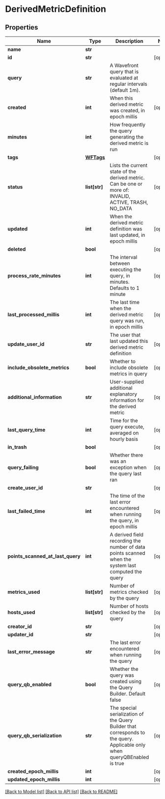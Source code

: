 # DerivedMetricDefinition

## Properties
Name | Type | Description | Notes
------------ | ------------- | ------------- | -------------
**name** | **str** |  | 
**id** | **str** |  | [optional] 
**query** | **str** | A Wavefront query that is evaluated at regular intervals (default 1m). | 
**created** | **int** | When this derived metric was created, in epoch millis | [optional] 
**minutes** | **int** | How frequently the query generating the derived metric is run | 
**tags** | [**WFTags**](WFTags.md) |  | [optional] 
**status** | **list[str]** | Lists the current state of the derived metric. Can be one or more of: INVALID, ACTIVE, TRASH, NO_DATA | [optional] 
**updated** | **int** | When the derived metric definition was last updated, in epoch millis | [optional] 
**deleted** | **bool** |  | [optional] 
**process_rate_minutes** | **int** | The interval between executing the query, in minutes.  Defaults to 1 minute | [optional] 
**last_processed_millis** | **int** | The last time when the derived metric query was run, in epoch millis | [optional] 
**update_user_id** | **str** | The user that last updated this derived metric definition | [optional] 
**include_obsolete_metrics** | **bool** | Whether to include obsolete metrics in query | [optional] 
**additional_information** | **str** | User-supplied additional explanatory information for the derived metric | [optional] 
**last_query_time** | **int** | Time for the query execute, averaged on hourly basis | [optional] 
**in_trash** | **bool** |  | [optional] 
**query_failing** | **bool** | Whether there was an exception when the query last ran | [optional] 
**create_user_id** | **str** |  | [optional] 
**last_failed_time** | **int** | The time of the last error encountered when running the query, in epoch millis | [optional] 
**points_scanned_at_last_query** | **int** | A derived field recording the number of data points scanned when the system last computed the query | [optional] 
**metrics_used** | **list[str]** | Number of metrics checked by the query | [optional] 
**hosts_used** | **list[str]** | Number of hosts checked by the query | [optional] 
**creator_id** | **str** |  | [optional] 
**updater_id** | **str** |  | [optional] 
**last_error_message** | **str** | The last error encountered when running the query | [optional] 
**query_qb_enabled** | **bool** | Whether the query was created using the Query Builder. Default false | [optional] 
**query_qb_serialization** | **str** | The special serialization of the Query Builder that corresponds to the query.  Applicable only when queryQBEnabled is true | [optional] 
**created_epoch_millis** | **int** |  | [optional] 
**updated_epoch_millis** | **int** |  | [optional] 

[[Back to Model list]](../README.md#documentation-for-models) [[Back to API list]](../README.md#documentation-for-api-endpoints) [[Back to README]](../README.md)


